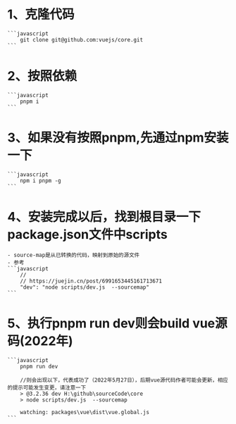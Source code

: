 # 1、克隆代码
    ```javascript
        git clone git@github.com:vuejs/core.git
    ```

# 2、按照依赖
    ```javascript
        pnpm i
    ``` 
# 3、如果没有按照pnpm,先通过npm安装一下 
    ```javascript
        npm i pnpm -g
    ```
# 4、安装完成以后，找到根目录一下package.json文件中scripts
    - source-map是从已转换的代码，映射到原始的源文件
    - 参考
    ```javascript
        // 
        // https://juejin.cn/post/6991653445161713671
        "dev": "node scripts/dev.js  --sourcemap"
    ```
# 5、执行pnpm run dev则会build vue源码(2022年)
    ```javascript
        pnpm run dev

        //则会出现以下，代表成功了（2022年5月27日），后期vue源代码作者可能会更新，相应的提示可能发生变更，请注意一下
        > @3.2.36 dev H:\github\sourceCode\core
        > node scripts/dev.js  --sourcemap

        watching: packages\vue\dist\vue.global.js
    ```

